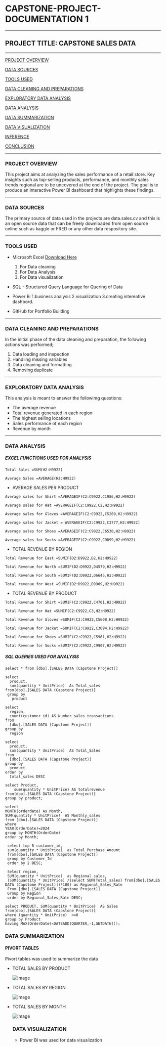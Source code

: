 # CAPSTONE-PROJECT-DOCUMENTATION 1

----

## PROJECT TITLE: CAPSTONE SALES DATA

----

[PROJECT OVERVIEW](#project-overview)

[DATA SOURCES](#data-sources)

[TOOLS USED](#tools-used)

[DATA CLEANING AND PREPARATIONS](#data-cleaning-and-preparations)

[EXPLORATORY DATA ANALYSIS](#exploratory-data-analysis)

[DATA ANALYSIS](#data-analysis)

[DATA SUMMARIZATION](#data-summarization)

[DATA VISUALIZATION](#data-visualization)

[INFERENCE](#inference)

[CONCLUSION](#conclusion)

----

### PROJECT OVERVIEW
This project aims at analyzing the sales performance of a retail store. 
Key insights such as top-selling products, performance, and monthly sales trends  regional are to be uncovered at the end of the project. The goal is to produce an interactive Power BI 
dashboard that highlights these findings.

----

### DATA SOURCES
The primary source of data used in the projects are data.sales.cv and this is an open source data that can be freely downloaded from open source online such as kaggle or FRED or any other data respository site.

----

### TOOLS USED
- Microsoft Excel [Download Here](https://www.microsoft.com) 
   1. For Data cleaning
   2. For Data Analysis
   3. For Data visualization

- SQL - Structured Query Language for Quering of Data
  
- Power Bi 
   1.business analysis
   2.visualization
   3.creating intereative dashbord.
  
- GitHub for Portfolio Building
      
----

### DATA CLEANING AND PREPARATIONS
In the initial phase of the data cleaning and preparation, the following actions was performed;
   1. Data loading and inspection
   2. Handling missing variables
   3. Data cleaning and formatting
   4. Removing duplicate

----

### EXPLORATORY DATA ANALYSIS
This analysis is meant to answer the followimg questions:
   - The average revenue 
   - Total revenue generated in each region
   - The highest selling locations
   - Sales performance of each region
   - Revenue by month

----

### DATA ANALYSIS

##### EXCEL FUNCTIONS USED FOR ANALYSIS

```
Total Sales =SUM(H2:H9922)
```
````
Average Sales =AVERAGE(H2:H9922)
````

- AVERAGE SALES PER PRODUCT
````
Average sales for Shirt =AVERAGEIF(C2:C9922,C1986,H2:H9922)
````
````
Average sales for Hat =AVERAGEIF(C2:C9922,C2,H2:H9922)
````
````
Average sales for Gloves =AVERAGEIF(C2:C9922,C5269,H2:H9922)
````
````
Average sales for Jacket = AVERAGEIF(C2:C9922,C3777,H2:H9922)
````
````
Average sales for Shoes =AVERAGEIF(C2:C9922,C6530,H2:H9922)
````
````
Average sales for Socks =AVERAGEIF(C2:C9922,C9899,H2:H9922)
````

- TOTAL REVENUE BY REGION
````
Total Revenue for East =SUMIF(D2:D9922,D2,H2:H9922)
````
````
Total Revenue for North =SUMIF(D2:D9922,D4579,H2:H9922)
````
````
Total Revenue For South =SUMIF(D2:D9922,D6645,H2:H9922)
````
 ````
Total revenue for West =SUMIF(D2:D9922,D9909,H2:H9922)
````
- TOTAL REVENUE BY PRODUCT
````
Total Revenue for Shirt =SUMIF(C2:C9922,C4701,H2:H9922)
````
````
Total Revenue for Hat =SUMIF(C2:C9922,C3,H2:H9922)
````
````
Total Revenue for Gloves =SUMIF(C2:C9922,C5608,H2:H9922)
````
````
Total Revenue for Jacket =SUMIF(C2:C9922,C3094,H2:H9922)
````
````
Total Revenue for Shoes =SUMIF(C2:C9922,C5961,H2:H9922)
````
````
Total Revenue for Socks =SUMIF(C2:C9922,C9907,H2:H9922)
````

##### SQL QUERIES USED FOR ANALYSIS

````
select * from [dbo].[SALES DATA (Capstone Project)]
````
````
select
  product,
  sum(quantity * UnitPrice)  As Total_sales
from[dbo].[SALES DATA (Capstone Project)]
 group by
   product 
````
````   
select
  region,
  count(customer_id) AS Number_sales_transactions
from
  [dbo].[SALES DATA (Capstone Project)]
group by
  region
````
````
select
  product,
  sum(quantity * UnitPrice)  AS Total_Sales
from
  [dbo].[SALES DATA (Capstone Project)]
group by
  product
order by
  total_sales DESC
````
````
select Product,
	sum(quantity * UnitPrice) AS totalrevenue
from[dbo].[SALES DATA (Capstone Project)]
group by product;
````
````
select
MONTH(orderdate) As Month,
SUM(quantity * UnitPrice)  AS Monthly_sales
from [dbo].[SALES DATA (Capstone Project)]
where
YEAR(OrderDate)=2024
group by MONTH(OrderDate)
order by Month;
````
````
 select top 5 customer_id, 
 sum(quantity * UnitPrice)  as Total_Purchase_Amount
 from[dbo].[SALES DATA (Capstone Project)]
 group by Customer_Id
 order by 2 DESC;
 ````
````
 Select region,
 SUM(quantity * UnitPrice)  as Regional_sales,
 (SUM(quantity * UnitPrice) /(select SUM(Total_sales) from[dbo].[SALES DATA (Capstone Project)])*100) as Regional_Sales_Rate
 From [dbo].[SALES DATA (Capstone Project)]
 Group by Region
 order by Regional_Sales_Rate DESC;
 ````
````
select PRODUCT, SUM(quantity * UnitPrice)  AS Sales 
from[dbo].[SALES DATA (Capstone Project)]
where (quantity * UnitPrice)  <=0
group by Product
having MAX(OrderDate)<DATEADD(QUARTER,-1,GETDATE());
````

### DATA SUMMARIZATION
#### PIVORT TABLES
Pivort tables was used to summarize the data


- TOTAL SALES BY PRODUCT

  ![image](https://github.com/user-attachments/assets/0580f9a6-23b2-4283-916a-8cb84b393b50)

- TOTAL SALES BY REGION

  ![image](https://github.com/user-attachments/assets/318c4645-c893-457c-ad9e-a0c38420967d)

- TOTAL SALES BY MONTH

  ![image](https://github.com/user-attachments/assets/85dff39f-6b16-43dd-94b0-fc755a2bba7c)


  ### DATA VISUALIZATION
  - Power BI was used for data visualization






  


  

  









